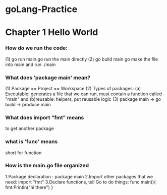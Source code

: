 # goLang-Practice

# Chapter 1 Hello World

### How do we run the code:

(1) go run main.go 
    run the main directly
(2) go build main.go 
    make the file into main and run ./main

### What does 'package main' mean?

(1) Package == Project == Workspace
(2) Types of packages: (a) Executable: generates a file that we can run, must contain a function called "main" and (b)reusable: helpers, put reusable logic
(3) package main -> go build -> produce main

### What does import "fmt" means
to get another package

### what is 'func' means
short for function

### How is the main.go file organized
1.Package declaration : 
        package main
2.Import other packages that we need: 
        import "fmt"
3.Declare functions, tell Go to do things:
        func main(){
            fmt.Println("hi there")
        }